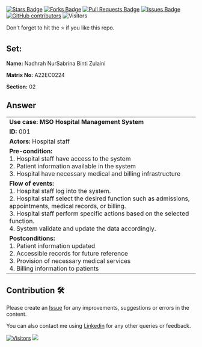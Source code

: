 <a href="https://github.com/drshahizan/learn-php/stargazers"><img src="https://img.shields.io/github/stars/drshahizan/learn-php" alt="Stars Badge"/></a>
<a href="https://github.com/drshahizan/learn-php/network/members"><img src="https://img.shields.io/github/forks/drshahizan/learn-php" alt="Forks Badge"/></a>
<a href="https://github.com/drshahizan/learn-php/pulls"><img src="https://img.shields.io/github/issues-pr/drshahizan/learn-php" alt="Pull Requests Badge"/></a>
<a href="https://github.com/drshahizan/learn-php/issues"><img src="https://img.shields.io/github/issues/drshahizan/learn-php" alt="Issues Badge"/></a>
<a href="https://github.com/drshahizan/learn-php/graphs/contributors"><img alt="GitHub contributors" src="https://img.shields.io/github/contributors/drshahizan/learn-php?color=2b9348"></a>
![Visitors](https://api.visitorbadge.io/api/visitors?path=https%3A%2F%2Fgithub.com%2Fdrshahizan%2Fsoftware-engineering&labelColor=%23d9e3f0&countColor=%23697689&style=flat)

Don't forget to hit the :star: if you like this repo.

## Set:

**Name:** Nadhrah NurSabrina Binti Zulaini

**Matrix No:** A22EC0224

**Section:** 02

## Answer
<table>
    <tr>
        <td>
            <b>Use case: MSO Hospital Management System</b>
        </td>
    </tr>
    <tr>
        <td>
            <b>ID:</b> 001
        </td>
    </tr>
    <tr>
        <td>
            <b>Actors: </b>
            Hospital staff
        </td>
    </tr>
    <tr>
        <td>
            <b>Pre-condition: </b> <br>
            1. Hospital staff have access to the system <br>
            2. Patient information available in the system <br>
            3. Hospital have necessary medical and billing infrastructure
        </td>
    </tr>
    <tr>
        <td>
            <b>Flow of events: </b> <br>
            1. Hospital staff log into the system. <br>
            2. Hospital staff select the desired function  such as admissions, appointments, medical records, or billing. <br>
            3. Hospital staff perform specific actions based on the selected function. <br>
            4. System validate and update the data accordingly.
        </td>
    </tr>
    <tr>
        <td>
            <b>Postconditions: </b> <br>
            1. Patient information updated <br>
            2. Accessible records for future reference <br>
            3. Provision of necessary medical services <br>
            4. Billing information to patients
        </td>
    </tr>
</table>


## Contribution 🛠️
Please create an [Issue](https://github.com/drshahizan/learn-php/issues) for any improvements, suggestions or errors in the content.

You can also contact me using [Linkedin](https://www.linkedin.com/in/drshahizan/) for any other queries or feedback.

[![Visitors](https://api.visitorbadge.io/api/visitors?path=https%3A%2F%2Fgithub.com%2Fdrshahizan&labelColor=%23697689&countColor=%23555555&style=plastic)](https://visitorbadge.io/status?path=https%3A%2F%2Fgithub.com%2Fdrshahizan)
![](https://hit.yhype.me/github/profile?user_id=81284918)


